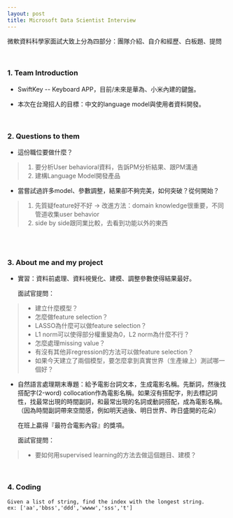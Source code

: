 ```yaml
---
layout: post
title: Microsoft Data Scientist Interview
---
```

微軟資料科學家面試大致上分為四部分：團隊介紹、自介和經歷、白板題、提問
<!-- more -->  

<br>

### 1. Team Introduction   
  
  * SwiftKey -- Keyboard APP，目前/未來是華為、小米內建的鍵盤。

  * 本次在台灣招人的目標：中文的language model與使用者資料開發。  

<br>

### 2. Questions to them  
  
* 這份職位要做什麼？

>   1. 要分析User behavioral資料，告訴PM分析結果、跟PM溝通
>   2. 建構Language Model開發產品
    
* 當嘗試過許多model、參數調整，結果卻不夠完美，如何突破？從何開始？

>   1. 先質疑feature好不好 -> 改進方法：domain knowledge很重要，不同管道收集user behavior
>   2. side by side跟同業比較，去看到功能以外的東西  

<br>  

### 3. About me and my project  
  
* 實習：資料前處理、資料視覺化、建模、調整參數使得結果最好。

    面試官提問：

>   * 建立什麼模型？
>   * 怎麼做feature selection？
>   * LASSO為什麼可以做feature selection？
>   * L1 norm可以使得部分權重變為0，L2 norm為什麼不行？
>   * 怎麼處理missing value？
>   * 有沒有其他非regression的方法可以做feature selection？
>   * 如果今天建立了兩個模型，要怎麼拿到真實世界（生產線上）測試哪一個好？

* 自然語言處理期末專題：給予電影台詞文本，生成電影名稱。先斷詞，然後找搭配字(2-word) collocation作為電影名稱。如果沒有搭配字，則去標記詞性，找最常出現的時間副詞，和最常出現的名詞或動詞搭配，成為電影名稱。（因為時間副詞帶來空間感，例如明天過後、明日世界、昨日盛開的花朵）

    在班上贏得『最符合電影內容』的獎項。 

    面試官提問：

>   * 要如何用supervised learning的方法去做這個題目、建模？    

<br>    

### 4. Coding  

```
Given a list of string, find the index with the longest string.
ex: ['aa','bbss','ddd','wwww','sss','t']
```
